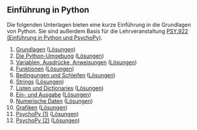 ## Einführung in Python

Die folgenden Unterlagen bieten eine kurze Einführung in die Grundlagen von Python. Sie sind außerdem Basis für die Lehrveranstaltung [PSY.922 (Einführung in Python und PsychoPy)](https://online.uni-graz.at/kfu_online/pl/ui/$ctx/wbLv.wbShowLVDetail?pStpSpNr=738953&pSpracheNr=1).

1. [Grundlagen](https://cbrnr.quarto.pub/python-23s-01) ([Lösungen](https://cbrnr.quarto.pub/python-23s-01-solutions))
2. [Die Python-Umgebung](https://cbrnr.quarto.pub/python-23s-02) ([Lösungen](https://cbrnr.quarto.pub/python-23s-02-solutions))
3. [Variablen, Ausdrücke, Anweisungen](https://cbrnr.quarto.pub/python-23s-03) ([Lösungen](https://cbrnr.quarto.pub/python-23s-03-solutions))
4. [Funktionen](https://cbrnr.quarto.pub/python-23s-04) ([Lösungen](https://cbrnr.quarto.pub/python-23s-04-solutions))
5. [Bedingungen und Schleifen](https://cbrnr.quarto.pub/python-23s-05) ([Lösungen](https://cbrnr.quarto.pub/python-23s-05-solutions))
6. [Strings](https://cbrnr.quarto.pub/python-23s-06) ([Lösungen](https://cbrnr.quarto.pub/python-23s-06-solutions/))
7. [Listen und Dictionaries](https://cbrnr.quarto.pub/python-23s-07) ([Lösungen](https://cbrnr.quarto.pub/python-23s-07-solutions))
8. [Ein- und Ausgabe](https://cbrnr.quarto.pub/python-23s-08) ([Lösungen](https://cbrnr.quarto.pub/python-23s-08-solutions))
9. [Numerische Daten](https://cbrnr.quarto.pub/python-23s-09) ([Lösungen](https://cbrnr.quarto.pub/python-23s-09-solutions))
10. [Grafiken](https://cbrnr.quarto.pub/python-23s-10) ([Lösungen](https://cbrnr.quarto.pub/python-23s-10-solutions))
11. [PsychoPy (1)](https://cbrnr.quarto.pub/python-23s-11) ([Lösungen](https://cbrnr.quarto.pub/python-23s-11-solutions))
12. [PsychoPy (2)](https://cbrnr.quarto.pub/python-23s-12) ([Lösungen](https://cbrnr.quarto.pub/python-23s-12-solutions))
